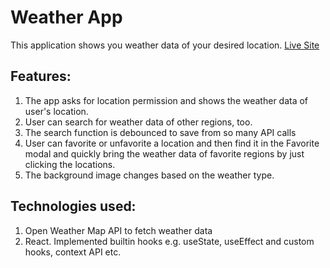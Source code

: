 # Weather App

This application shows you weather data of your desired location. [Live Site](https://weather-app-pi-kohl.vercel.app/)

## Features:
1. The app asks for location permission and shows the weather data of user's location.
2. User can search for weather data of other regions, too.
3. The search function is debounced to save from so many API calls
4. User can favorite or unfavorite a location and then find it in the Favorite modal and quickly bring the weather data of favorite regions by just clicking the locations.
5. The background image changes based on the weather type.

## Technologies used:
1. Open Weather Map API to fetch weather data
2. React. Implemented builtin hooks e.g. useState, useEffect and custom hooks, context API etc.
